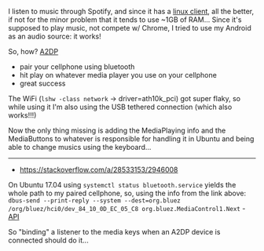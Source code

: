 
I listen to music through Spotify, and since it has a [linux client](https://www.spotify.com/br/download/linux/), all the better, if not for the minor problem that it tends to use ~1GB of RAM...
Since it's supposed to play music, not compete w/ Chrome, I tried to use my Android as an audio source: it works!

So, how? [A2DP](https://www.freedesktop.org/wiki/Software/PulseAudio/Documentation/User/Bluetooth/#index2h2)

 - pair your cellphone using bluetooth
 - hit play on whatever media player you use on your cellphone
 - great success
 
The WiFi (`lshw -class network` -> driver=ath10k_pci) got super flaky, so while using it I'm also using the USB tethered connection (which also works!!!)

Now the only thing missing is adding the MediaPlaying info and the MediaButtons to whatever is responsible for handling it in Ubuntu and being able to change musics using the keyboard...

---

 - https://stackoverflow.com/a/28533153/2946008
 
On Ubuntu 17.04 using `systemctl status bluetooth.service` yields the whole path to my paired cellphone, so, using the info from the link above:
`dbus-send --print-reply --system --dest=org.bluez /org/bluez/hci0/dev_84_10_0D_EC_05_C8 org.bluez.MediaControl1.Next` - [API](https://kernel.googlesource.com/pub/scm/bluetooth/bluez/+/5.5/doc/media-api.txt)

So "binding" a listener to the media keys when an A2DP device is connected should do it...
